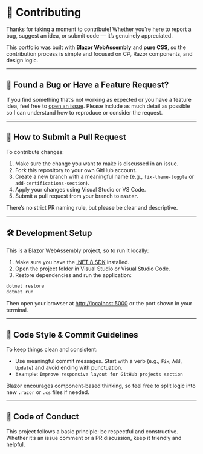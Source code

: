 # 🤝 Contributing

Thanks for taking a moment to contribute! Whether you're here to report a bug, suggest an idea, or submit code — it’s genuinely appreciated.

This portfolio was built with **Blazor WebAssembly** and **pure CSS**, so the contribution process is simple and focused on C#, Razor components, and design logic.

---

## 🐞 Found a Bug or Have a Feature Request?

If you find something that’s not working as expected or you have a feature idea, feel free to [open an issue](https://github.com/dufacoga/portfolio/issues). Please include as much detail as possible so I can understand how to reproduce or consider the request.

---

## 🔧 How to Submit a Pull Request

To contribute changes:

1. Make sure the change you want to make is discussed in an issue.
2. Fork this repository to your own GitHub account.
3. Create a new branch with a meaningful name (e.g., `fix-theme-toggle` or `add-certifications-section`).
4. Apply your changes using Visual Studio or VS Code.
5. Submit a pull request from your branch to `master`.

There’s no strict PR naming rule, but please be clear and descriptive.

---

## 🛠 Development Setup

This is a Blazor WebAssembly project, so to run it locally:

1. Make sure you have the [.NET 8 SDK](https://dotnet.microsoft.com/download/dotnet/8.0) installed.
2. Open the project folder in Visual Studio or Visual Studio Code.
3. Restore dependencies and run the application:

```bash
dotnet restore
dotnet run
```

Then open your browser at [http://localhost:5000](http://localhost:5000) or the port shown in your terminal.

---

## 🎯 Code Style & Commit Guidelines

To keep things clean and consistent:

- Use meaningful commit messages. Start with a verb (e.g., `Fix`, `Add`, `Update`) and avoid ending with punctuation.
- Example: `Improve responsive layout for GitHub projects section`

Blazor encourages component-based thinking, so feel free to split logic into new `.razor` or `.cs` files if needed.

---

## 🤝 Code of Conduct

This project follows a basic principle: be respectful and constructive. Whether it’s an issue comment or a PR discussion, keep it friendly and helpful.
